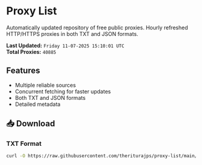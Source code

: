 # Proxy List

Automatically updated repository of free public proxies. Hourly refreshed HTTP/HTTPS proxies in both TXT and JSON formats.

**Last Updated:** `Friday 11-07-2025 15:10:01 UTC`  
**Total Proxies:** `40885`

## Features
- Multiple reliable sources
- Concurrent fetching for faster updates
- Both TXT and JSON formats
- Detailed metadata

## 📥 Download

### TXT Format
```bash
curl -O https://raw.githubusercontent.com/theriturajps/proxy-list/main/proxies.txt